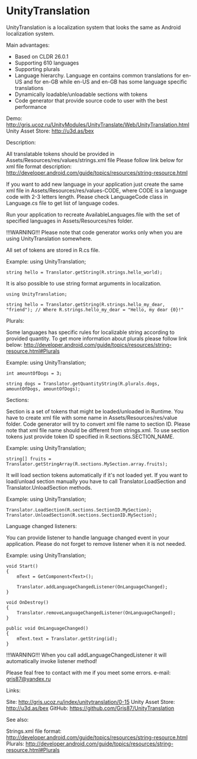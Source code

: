 UnityTranslation
===========
UnityTranslation is a localization system that looks the same as Android localization system.

Main advantages:
- Based on CLDR 26.0.1
- Supporting 610 languages
- Supporting plurals
- Language hierarchy. Language en contains common translations for en-US and for en-GB while en-US and en-GB has some language specific translations
- Dynamically loadable/unloadable sections with tokens
- Code generator that provide source code to user with the best performance

Demo:              http://gris.ucoz.ru/UnityModules/UnityTranslate/Web/UnityTranslation.html
Unity Asset Store: http://u3d.as/bex

Description:

All translatable tokens should be provided in Assets/Resources/res/values/strings.xml file
Please follow link below for xml file format description:
http://developer.android.com/guide/topics/resources/string-resource.html

If you want to add new language in your application just create the same xml file in Assets/Resources/res/values-CODE,
where CODE is a language code with 2-3 letters length.
Please check LanguageCode class in Language.cs file to get list of language codes.

Run your application to recreate AvailableLanguages.file with the set of specified languages in Assets/Resources/res folder.

!!!WARNING!!!
Please note that code generator works only when you are using UnityTranslation somewhere.

All set of tokens are stored in R.cs file.



Example:
    using UnityTranslation;

    string hello = Translator.getString(R.strings.hello_world);

It is also possible to use string format arguments in localization.

    using UnityTranslation;

    string hello = Translator.getString(R.strings.hello_my_dear, "friend"); // Where R.strings.hello_my_dear = "Hello, my dear {0}!"



Plurals:

Some languages has specific rules for localizable string according to provided quantity.
To get more information about plurals please follow link below:
http://developer.android.com/guide/topics/resources/string-resource.html#Plurals



Example:
    using UnityTranslation;
    
    int amountOfDogs = 3;

    string dogs = Translator.getQuantityString(R.plurals.dogs, amountOfDogs, amountOfDogs);



Sections:

Section is a set of tokens that might be loaded/unloaded in Runtime. You have to create xml file with some name in Assets/Resources/res/value folder.
Code generator will try to convert xml file name to section ID.
Please note that xml file name should be different from strings.xml.
To use section tokens just provide token ID specified in R.sections.SECTION_NAME.



Example:
    using UnityTranslation;
    
    string[] fruits = Translator.getStringArray(R.sections.MySection.array.fruits);



It will load section tokens automatically if it's not loaded yet.
If you want to load/unload section manually you have to call Translator.LoadSection and Translator.UnloadSection methods.



Example:
    using UnityTranslation;
    
    Translator.LoadSection(R.sections.SectionID.MySection);
    Translator.UnloadSection(R.sections.SectionID.MySection);
    


Language changed listeners:

You can provide listener to handle language changed event in your application.
Please do not forget to remove listener when it is not needed.



Example:
    using UnityTranslation;
    
    void Start()
    {
        mText = GetComponent<Text>();

        Translator.addLanguageChangedListener(OnLanguageChanged);
    }

    void OnDestroy()
    {
        Translator.removeLanguageChangedListener(OnLanguageChanged);
    }

    public void OnLanguageChanged()
    {
        mText.text = Translator.getString(id);
    }
    
!!!WARNING!!!
When you call addLanguageChangedListener it will automatically invoke listener method!



Please feal free to contact with me if you meet some errors.
e-mail: gris87@yandex.ru



Links:

Site:              http://gris.ucoz.ru/index/unitytranslation/0-15
Unity Asset Store: http://u3d.as/bex
GitHub:            https://github.com/Gris87/UnityTranslation

See also:

Strings.xml file format: http://developer.android.com/guide/topics/resources/string-resource.html
Plurals:                 http://developer.android.com/guide/topics/resources/string-resource.html#Plurals